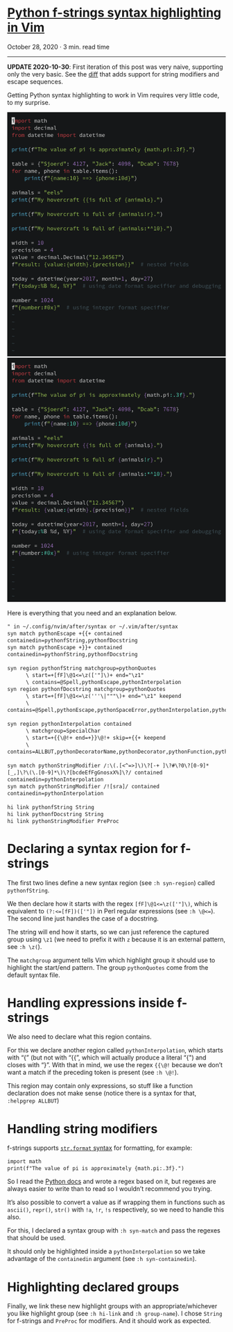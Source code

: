 # [Python f-strings syntax highlighting in Vim](https://phelipetls.github.io/posts/f-strings-syntax-highlighting-in-vim/)

October 28, 2020 · 3 min. read time

---

<p><strong>UPDATE 2020-10-30</strong>: First iteration of this post was very naive, supporting
only the very basic. See the
<a href="https://gist.github.com/phelipetls/8726d6cd68e66ad6b83586ae53f3b3d8/revisions#diff-8108a43d0db89a371349e6de001c6932fba065485f6790dddd5b011e7ae7f527">diff</a>
that adds support for string modifiers and escape sequences.</p>
<p>Getting Python syntax highlighting to work in Vim requires very little code, to
my surprise.</p>
<p><img src="./before.png" alt="Before"> <img src="./after.png" alt="After"></p>
<p>Here is everything that you need and an explanation below.</p>
<div class="highlight"><pre tabindex="0" class="chroma"><code class="language-vim" data-lang="vim"><span class="c">&#34; in ~/.config/nvim/after/syntax or ~/.vim/after/syntax</span><span class="err">
</span><span class="err"></span><span class="nx">syn</span> <span class="nx">match</span> <span class="nx">pythonEscape</span> <span class="p">+</span>{{<span class="p">+</span> <span class="nx">contained</span> <span class="nx">containedin</span><span class="p">=</span><span class="nx">pythonfString</span><span class="p">,</span><span class="nx">pythonfDocstring</span><span class="err">
</span><span class="err"></span><span class="nx">syn</span> <span class="nx">match</span> <span class="nx">pythonEscape</span> <span class="p">+</span>}}<span class="p">+</span> <span class="nx">contained</span> <span class="nx">containedin</span><span class="p">=</span><span class="nx">pythonfString</span><span class="p">,</span><span class="nx">pythonfDocstring</span><span class="err">
</span><span class="err">
</span><span class="err"></span><span class="nx">syn</span> <span class="nx">region</span> <span class="nx">pythonfString</span> <span class="nx">matchgroup</span><span class="p">=</span><span class="nx">pythonQuotes</span><span class="err">
</span><span class="err"></span>      \ <span class="nx">start</span><span class="p">=+</span>[<span class="nx">fF</span>]\@<span class="m">1</span><span class="p">&lt;=</span>\<span class="nx">z</span><span class="p">(</span>[&#39;<span class="s2">&#34;]\)+ end=&#34;</span>\<span class="nx">z1</span>&#34;<span class="err">
</span><span class="err"></span>      \ <span class="nx">contains</span><span class="p">=</span>@<span class="nx">Spell</span><span class="p">,</span><span class="nx">pythonEscape</span><span class="p">,</span><span class="nx">pythonInterpolation</span><span class="err">
</span><span class="err"></span><span class="nx">syn</span> <span class="nx">region</span> <span class="nx">pythonfDocstring</span> <span class="nx">matchgroup</span><span class="p">=</span><span class="nx">pythonQuotes</span><span class="err">
</span><span class="err"></span>      \ <span class="nx">start</span><span class="p">=+</span>[<span class="nx">fF</span>]\@<span class="m">1</span><span class="p">&lt;=</span>\<span class="nx">z</span><span class="p">(</span><span class="s1">&#39;&#39;</span>&#39;\<span class="p">|</span><span class="s2">&#34;&#34;&#34;\)+ end=&#34;</span>\<span class="nx">z1</span>&#34; <span class="nx">keepend</span><span class="err">
</span><span class="err"></span>      \ <span class="nx">contains</span><span class="p">=</span>@<span class="nx">Spell</span><span class="p">,</span><span class="nx">pythonEscape</span><span class="p">,</span><span class="nx">pythonSpaceError</span><span class="p">,</span><span class="nx">pythonInterpolation</span><span class="p">,</span><span class="nx">pythonDoctest</span><span class="err">
</span><span class="err">
</span><span class="err"></span><span class="nx">syn</span> <span class="nx">region</span> <span class="nx">pythonInterpolation</span> <span class="nx">contained</span><span class="err">
</span><span class="err"></span>      \ <span class="nx">matchgroup</span><span class="p">=</span><span class="nx">SpecialChar</span><span class="err">
</span><span class="err"></span>      \ <span class="nx">start</span><span class="p">=+</span>{{\@<span class="p">!+</span> <span class="nx">end</span><span class="p">=+</span>}}\@<span class="p">!+</span> <span class="nx">skip</span><span class="p">=+</span>{{<span class="p">+</span> <span class="nx">keepend</span><span class="err">
</span><span class="err"></span>      \ <span class="nx">contains</span><span class="p">=</span><span class="nx">ALLBUT</span><span class="p">,</span><span class="nx">pythonDecoratorName</span><span class="p">,</span><span class="nx">pythonDecorator</span><span class="p">,</span><span class="nx">pythonFunction</span><span class="p">,</span><span class="nx">pythonDoctestValue</span><span class="p">,</span><span class="nx">pythonDoctest</span><span class="err">
</span><span class="err">
</span><span class="err"></span><span class="nx">syn</span> <span class="nx">match</span> <span class="nx">pythonStringModifier</span> <span class="sr">/:\(.[&lt;^=&gt;]\)\?[-+ ]\?#\?0\?[0-9]*[_,]\?\(\.[0-9]*\)\?[bcdeEfFgGnosxX%]\?/</span> <span class="nx">contained</span> <span class="nx">containedin</span><span class="p">=</span><span class="nx">pythonInterpolation</span><span class="err">
</span><span class="err"></span><span class="nx">syn</span> <span class="nx">match</span> <span class="nx">pythonStringModifier</span> <span class="sr">/![sra]/</span> <span class="nx">contained</span> <span class="nx">containedin</span><span class="p">=</span><span class="nx">pythonInterpolation</span><span class="err">
</span><span class="err">
</span><span class="err"></span><span class="nx">hi</span> <span class="nx">link</span> <span class="nx">pythonfString</span> <span class="nx">String</span><span class="err">
</span><span class="err"></span><span class="nx">hi</span> <span class="nx">link</span> <span class="nx">pythonfDocstring</span> <span class="nx">String</span><span class="err">
</span><span class="err"></span><span class="nx">hi</span> <span class="nx">link</span> <span class="nx">pythonStringModifier</span> <span class="nx">PreProc</span><span class="err">
</span></code></pre></div><h1>
  Declaring a syntax region for f-strings
</h1>
<p>The first two lines define a new syntax region (see <code>:h syn-region</code>) called
<code>pythonfString</code>.</p>
<p>We then declare how it starts with the regex <code>[fF]\@1&lt;=\z(['&quot;]\)</code>, which is
equivalent to <code>(?:&lt;=[fF])(['&quot;])</code> in Perl regular expressions (see <code>:h \@&lt;=</code>).
The second line just handles the case of a docstring.</p>
<p>The string will end how it starts, so we can just reference the captured group
using <code>\z1</code> (we need to prefix it with <code>z</code> because it is an external pattern,
see <code>:h \z(</code>).</p>
<p>The <code>matchgroup</code> argument tells Vim which highlight group it should use to
highlight the start/end pattern. The group <code>pythonQuotes</code> come from the default
syntax file.</p>
<h1>
  Handling expressions inside f-strings
</h1>
<p>We also need to declare what this region contains.</p>
<p>For this we declare another region called <code>pythonInterpolation</code>, which starts
with &ldquo;{&rdquo; (but not with &ldquo;{{&rdquo;, which will actually produce a literal &ldquo;{&quot;) and
closes with &ldquo;}&rdquo;. With that in mind, we use the regex <code>{{\@!</code> because we don&rsquo;t
want a match if the preceding token is present (see <code>:h \@!</code>).</p>
<p>This region may contain only expressions, so stuff like a function declaration
does not make sense (notice there is a syntax for that, <code>:helpgrep ALLBUT</code>)</p>
<h1>
  Handling string modifiers
</h1>
<p>f-strings supports
<a href="https://docs.python.org/3/library/string.html#format-examples"><code>str.format</code> syntax</a>
for formatting, for example:</p>
<div class="highlight"><pre tabindex="0" class="chroma"><code class="language-python" data-lang="python"><span class="kn">import</span> <span class="nn">math</span>
<span class="nb">print</span><span class="p">(</span><span class="sa">f</span><span class="s2">&#34;The value of pi is approximately </span><span class="si">{</span><span class="n">math</span><span class="o">.</span><span class="n">pi</span><span class="si">:</span><span class="s2">.3f</span><span class="si">}</span><span class="s2">.&#34;</span><span class="p">)</span>
</code></pre></div><p>So I read the
<a href="https://docs.python.org/3/library/string.html#format-specification-mini-language">Python docs</a>
and wrote a regex based on it, but regexes are always easier to write than to
read so I wouldn&rsquo;t recommend you trying.</p>
<p>It&rsquo;s also possible to convert a value as if wrapping them in functions such as
<code>ascii()</code>, <code>repr()</code>, <code>str()</code> with <code>!a</code>, <code>!r</code>, <code>!s</code> respectively, so we need to
handle this also.</p>
<p>For this, I declared a syntax group with <code>:h syn-match</code> and pass the regexes
that should be used.</p>
<p>It should only be highlighted inside a <code>pythonInterpolation</code> so we take
advantage of the <code>containedin</code> argument (see <code>:h syn-containedin</code>).</p>
<h1>
  Highlighting declared groups
</h1>
<p>Finally, we link these new highlight groups with an appropriate/whichever you
like highlight group (see <code>:h hi-link</code> and <code>:h group-name</code>). I chose <code>String</code>
for f-strings and <code>PreProc</code> for modifiers. And it should work as expected.</p>

